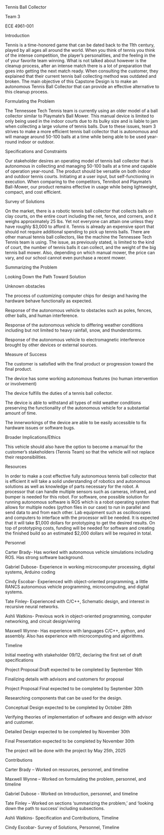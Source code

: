 Tennis Ball Collector 

Team 3 

ECE 4961-001 

 

Introduction 

Tennis is a time-honored game that can be dated back to the 11th century, played by all ages all around the world. When you think of tennis you think of the intense competition, the player’s personalities, and the feeling in the of your favorite team winning. What is not talked about however is the cleanup process, after an intense match there is a lot of preparation that goes into getting the next match ready. When consulting the customer, they explained that their current tennis ball collecting method was outdated and broken. The main objective of this Capstone Design is to make an autonomous Tennis Ball Collector that can provide an effective alternative to this cleanup process.  

 

Formulating the Problem 

The Tennessee Tech Tennis team is currently using an older model of a ball collector similar to Playmate’s Ball Mower. This manual device is limited to only being used in the indoor courts due to its bulky size and is liable to jam when collecting a large volume of tennis balls. Due to these issues, team 3 strives to make a more efficient tennis ball collector that is autonomous and will manage around 50-100 balls at a time while being able to be used year-round indoor or outdoor.  

 

Specifications and Constraints 

Our stakeholder desires an operating model of tennis ball collector that is autonomous in collecting and managing 50-100 balls at a time and capable of operation year-round. The product should be versatile on both indoor and outdoor tennis courts. Initiating at a user input, but self-functioning in execution. When comparing to the competitors, Tennibot and Playmate’s Ball-Mower, our product remains effective in usage while being lightweight, compact, and cost efficient.  

 

 

 

Survey of Solutions 

On the market, there is a robotic tennis ball collector that collects balls on clay courts, on the entire court including the net, fence, and corners, and it weighs approximately 25 lbs. Yet not everyone can attain one unless they have roughly $3,000 to afford it. Tennis is already an expensive sport that should not require additional spending to pick up tennis balls. There are other manual tennis ball collectors, like the machine the Tennessee Tech Tennis team is using. The issue, as previously stated, is limited to the kind of court, the number of tennis balls it can collect, and the weight of the big tennis ball mower. Also, depending on which manual mower, the price can vary, and our school cannot even purchase a recent mower.  

 

Summarizing the Problem 

 

Looking Down the Path Toward Solution 

 

Unknown obstacles 

The process of customizing computer chips for design and having the hardware behave functionally as expected. 

Response of the autonomous vehicle to obstacles such as poles, fences, other balls, and human interference. 

Response of the autonomous vehicle to differing weather conditions including but not limited to heavy rainfall, snow, and thunderstorms. 

Response of the autonomous vehicle to electromagnetic interference brought by other devices or external sources. 

Measure of Success 

The customer is satisfied with the final product or progression toward the final product. 

The device has some working autonomous features (no human intervention or involvement) 

The device fulfills the duties of a tennis ball collector. 

The device is able to withstand all types of mild weather conditions preserving the functionality of the autonomous vehicle for a substantial amount of time. 

The innerworkings of the device are able to be easily accessible to fix hardware issues or software bugs. 

Broader Implications/Ethics 

This vehicle should also have the option to become a manual for the customer’s stakeholders (Tennis Team) so that the vehicle will not replace their responsibilities. 

 

Resources 

In order to make a cost effective fully autonomous tennis ball collector that is efficient it will take a solid understanding of robotics and autonomous solutions as well as knowledge of parts necessary for the robot. A processor that can handle multiple sensors such as cameras, infrared, and bumper is needed for this robot. For software, one possible solution for running autonomous software is ROS which is a robot operating system that allows for multiple nodes (python files in our case) to run in parallel and send data to and from each other. Lab equipment such as oscilloscopes and computers to interface with the processor will be needed. It is expected that it will take $1,000 dollars for prototyping to get the desired results. On top of prototyping costs, funding will be needed for software and creating the finished build so an estimated $2,000 dollars will be required in total. 

 

Personnel 

Carter Brady- Has worked with autonomous vehicle simulations including ROS. Has strong software background. 

Gabriel Dubose- Experience in working microcomputer processing, digital systems, Arduino coding  

Cindy Escobar- Experienced with object-oriented programming, a little RANCS autonomous vehicle programming, microcomputing, and digital systems. 

Tate Finley- Experienced with C/C++, Schematic design, and interest in recursive neural networks.  

Ashli Watkins- Previous work in object-oriented programming, computer networking, and circuit design/wiring 

Maxwell Wynne- Has experience with languages C/C++, python, and assembly. Also has experience with microcomputing and algorithms. 

 

Timeline 

Initial meeting with stakeholder 09/12, declaring the first set of draft specifications 

Project Proposal Draft expected to be completed by September 16th 

Finalizing details with advisors and customers for proposal 

Project Proposal Final expected to be completed by September 30th 

Researching components that can be used for the design. 

Conceptual Design expected to be completed by October 28th 

Verifying theories of implementation of software and design with advisor and customer. 

Detailed Design expected to be completed by November 30th 

Final Presentation expected to be completed by November 30th 

The project will be done with the project by May 25th, 2025 

 

Contributions 

Carter Brady – Worked on resources, personnel, and timeline 

Maxwell Wynne – Worked on formulating the problem, personnel, and timeline 

Gabriel Dubose - Worked on Introduction, personnel, and timeline 

Tate Finley – Worked on sections ‘summarizing the problem,’ and ‘looking down the path to success’ including subsections. 

Ashli Watkins- Specification and Contributions, Timeline 

Cindy Escobar- Survey of Solutions, Personnel, Timeline 

 
